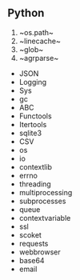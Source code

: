 ## Python
1. ~os.path~
2. ~linecache~
3. ~glob~
4. ~agrparse~
* JSON
* Logging
* Sys
* gc
* ABC 
* Functools
* Itertools
* sqlite3
* CSV
* os
* io
* contextlib
* errno
* threading
* multiprocessing
* subprocesses
* queue
* contextvariable
* ssl
* scoket
* requests
* webbrowser
* base64
* email
